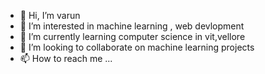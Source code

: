 - 👋 Hi, I’m varun
- 👀 I’m interested in machine learning , web devlopment
- 🌱 I’m currently learning computer science in vit,vellore
- 💞️ I’m looking to collaborate on machine learning projects
- 📫 How to reach me ...

<!---
tago893/tago893 is a ✨ special ✨ repository because its `README.md` (this file) appears on your GitHub profile.
You can click the Preview link to take a look at your changes.
--->

